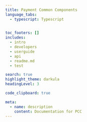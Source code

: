 ```yaml
---
title: Payment Common Components
language_tabs:
  - typescript: Typescript
  

toc_footers: []
includes:
  - intro
  - developers
  - userguide
  - api
  - readme.md
  - test

search: true
highlight_theme: darkula
headingLevel: 3

code_clipboard: true

meta:
  - name: description
    content: Documentation for PCC
---
```

